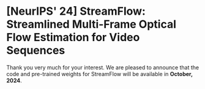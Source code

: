 # [NeurIPS' 24] StreamFlow: Streamlined Multi-Frame Optical Flow Estimation for Video Sequences

Thank you very much for your interest. We are pleased to announce that the code and pre-trained weights for StreamFlow will be available in **October, 2024**.
